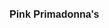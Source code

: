 <h1 style="font-family: Arial, Helvetica, sans-serif;font-size: 16;">Pink Primadonna's</h1>
<img scr="images/Ellipse.png">
